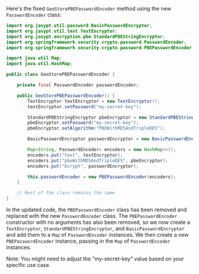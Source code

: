 Here's the fixed `GeoStorePBEPasswordEncoder` method using the new `PasswordEncoder` class:
```java
import org.jasypt.util.password.BasicPasswordEncryptor;
import org.jasypt.util.text.TextEncryptor;
import org.jasypt.encryption.pbe.StandardPBEStringEncryptor;
import org.springframework.security.crypto.password.PasswordEncoder;
import org.springframework.security.crypto.password.PBEPasswordEncoder;

import java.util.Map;
import java.util.HashMap;

public class GeoStorePBEPasswordEncoder {

    private final PasswordEncoder passwordEncoder;

    public GeoStorePBEPasswordEncoder() {
        TextEncryptor textEncryptor = new TextEncryptor();
        textEncryptor.setPassword("my-secret-key");

        StandardPBEStringEncryptor pbeEncryptor = new StandardPBEStringEncryptor();
        pbeEncryptor.setPassword("my-secret-key");
        pbeEncryptor.setAlgorithm("PBEWithMD5AndTripleDES");

        BasicPasswordEncryptor passwordEncryptor = new BasicPasswordEncryptor();

        Map<String, PasswordEncoder> encoders = new HashMap<>();
        encoders.put("text", textEncryptor);
        encoders.put("pbeWithMD5AndTripleDES", pbeEncryptor);
        encoders.put("bcrypt", passwordEncryptor);

        this.passwordEncoder = new PBEPasswordEncoder(encoders);
    }

    // Rest of the class remains the same
}
```
In the updated code, the `PBEPasswordEncoder` class has been removed and replaced with the new `PasswordEncoder` class. The `PBEPasswordEncoder` constructor with no arguments has also been removed, so we now create a `TextEncryptor`, `StandardPBEStringEncryptor`, and `BasicPasswordEncryptor` and add them to a `Map` of `PasswordEncoder` instances. We then create a new `PBEPasswordEncoder` instance, passing in the `Map` of `PasswordEncoder` instances.

Note: You might need to adjust the "my-secret-key" value based on your specific use case.